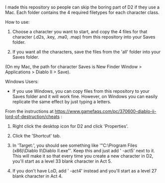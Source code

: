 I made this repository so people can skip the boring part of D2 if they use a Mac. Each folder contains the 4 required filetypes for each character class.

How to use:

1. Choose a character you want to start, and copy the 4 files for that character (.d2s, .key, .ma0, .map) from this repository into your Saves folder.

2. If you want all the characters, save the files from the 'all' folder into your Saves folder.

(On my Mac, the path for character Saves is New Finder Window > Applications > Diablo II > Save).





Windows Users:

- If you use Windows, you can copy files from this repository to your Saves folder and it will work fine. However, on Windows you can easily replicate the same effect by just typing a letters.

From the instructions at https://www.gamefaqs.com/pc/370600-diablo-ii-lord-of-destruction/cheats :
1. Right click the desktop icon for D2 and click 'Properties'.

2. Click the 'Shortcut' tab.

3. In 'Target:', you should see something like '"C:\Program Files (x86)\Diablo II\Diablo II.exe"'. Keep this and just add ' -act5' next to it. This will make it so that every time you create a new character in D2, you'll start as a level 33 blank character in Act 5.

4. If you don't have LoD, add ' -act4' instead and you'll start as a level 27 blank character in Act 4.